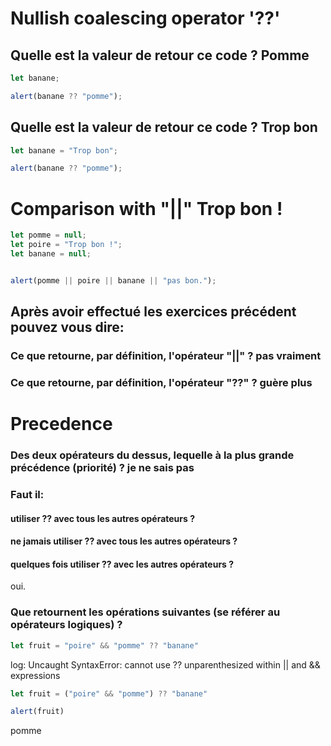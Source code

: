 # Nullish coalescing operator '??'


## Quelle est la valeur de retour ce code ? Pomme

```js
let banane;

alert(banane ?? "pomme");

```

## Quelle est la valeur de retour ce code ? Trop bon

```js
let banane = "Trop bon";

alert(banane ?? "pomme");

```

# Comparison with "||" Trop bon !

```js
let pomme = null;
let poire = "Trop bon !";
let banane = null;


alert(pomme || poire || banane || "pas bon.");
```


## Après avoir effectué les exercices précédent pouvez vous dire:

### Ce que retourne, par définition, l'opérateur "||" ? pas vraiment

### Ce que retourne, par définition, l'opérateur "??" ? guère plus


# Precedence

### Des deux opérateurs du dessus, lequelle à la plus grande précédence (priorité) ? je ne sais pas


### Faut il:
 #### utiliser ?? avec tous les autres opérateurs ?
 #### ne jamais utiliser ?? avec tous les autres opérateurs ?
 #### quelques fois utiliser ?? avec les autres opérateurs ?

oui.

### Que retournent les opérations suivantes (se référer au opérateurs logiques) ?

```js
let fruit = "poire" && "pomme" ?? "banane"
```
log: Uncaught SyntaxError: cannot use ?? unparenthesized within || and && expressions


```js
let fruit = ("poire" && "pomme") ?? "banane"

alert(fruit)
```
pomme